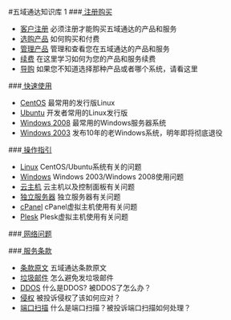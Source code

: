 <!-- --- title: 五域通达知识库 -->
#五域通达知识库
1
###[<i class="icon-shopping-cart"></i> 注册购买](/tag/客户中心)

*  [<i class="icon-key"></i> 客户注册](/2012-11-22-how-to-sign-up) 必须注册才能购买五域通达的产品和服务
*  [<i class="icon-shopping-cart"></i>选购产品](/buy-products) 如何购买和付费
*  [<i class="icon-dashboard"></i> 管理产品](/manage-products) 管理和查看您在五域通达的产品和服务
*  [<i class="icon-credit-card"></i> 续费](/2012-12-24-how-to-renew) 在这里学习如何为您的产品和服务续费
*  [<i class="icon-hand-right"></i> 导购](/tag/导购) 如果您不知道选择那种产品或者哪个系统，请看这里

###[<i class="icon-rocket"></i> 快速使用](/tag/快速使用)

*  [<i class="icon-linux"></i> CentOS](/tag/centos上手) 最常用的发行版Linux
*  [<i class="icon-linux"></i> Ubuntu](/tag/ubuntu上手) 开发者常用的Linux发行版
*  [<i class="icon-windows"></i> Windows 2008](/tag/windows2008上手/) 最常用的Windows服务器系统
*  [<i class="icon-windows"></i> Windows 2003](/tag/windows2003上手/) 发布10年的老Windows系统，明年即将彻底退役


###[<i class="icon-lightbulb"></i> 操作指引](/tag/操作指引)

*  [<i class="icon-linux"></i> Linux](/tag/linux) CentOS/Ubuntu系统有关的问题
*  [<i class="icon-windows"></i> Windows](/tag/windows) Windows 2003/Windows 2008使用问题
*  [<i class="icon-lightbulb"></i>云主机](/tag/云主机) 云主机以及控制面板有关问题
*  [<i class="icon-lightbulb"></i>独立服务器](/tag/独立服务器) 独立服务器有关问题
*  [<i class="icon-linux"></i> cPanel](/tag/linux) cPanel虚拟主机使用有关问题
* [<i class="icon-windows"></i> Plesk](/tag/windows) Plesk虚拟主机使用有关问题

###[<i class="icon-signal"></i> 网络问题](/tag/网络)

###[<i class="icon-legal"></i> 服务条款](/tag/政策)

*  [<i class="icon-legal"></i> 条款原文](http://www.51hosting.com/legal.html) 五域通达条款原文
*  [<i class="icon-inbox"></i> 垃圾邮件](/spam-email) 怎么避免发垃圾邮件
*  [<i class="icon-legal"></i> DDOS](/ddos) 什么是DDOS? 被DDOS了怎么办？
*  [<i class="icon-legal"></i> 侵权](/dcma) 被投诉侵权了该如何应对？
*  [<i class="icon-shield"></i> 端口扫描](/port-scan) 什么是端口扫描？被投诉端口扫描如何处理？
